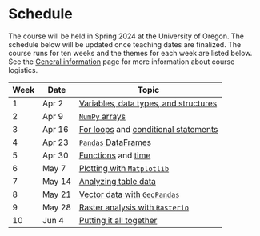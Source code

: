 # Schedule

The course will be held in Spring 2024 at the University of Oregon. The schedule below will be updated once teaching dates are finalized. The course runs for ten weeks and the themes for each week are listed below. See the [General information](../course-info/general-info.md) page for more information about course logistics.

| **Week**    |  **Date**  | **Topic**                                                                                    |
| ----------- |------------|----------------------------------------------------------------------------------------------|
| 1           | Apr 2        | [Variables, data types, and structures](../demos/01a-demo.ipynb)                             | 
| 2           | Apr 9        | [`NumPy` arrays](../demos/02a-demo.ipynb)                                                    |
| 3           | Apr 16        | [For loops](../demos/03a-demo.ipynb) and [conditional statements](../demos/03b-demo.ipynb)   | 
| 4           | Apr 23        | [`Pandas` DataFrames](../demos/04a-demo.ipynb)                                               |
| 5           | Apr 30        | [Functions](../demos/05a-demo.ipynb) and [time](../demos/05b-demo.ipynb)                     | 
| 6           | May 7        | [Plotting with `Matplotlib`](../demos/06a-demo.ipynb)                                        |
| 7           | May 14        | [Analyzing table data](../demos/07-demo.ipynb)                                               |
| 8           | May 21        | [Vector data with `GeoPandas`](../demos/08a-demo.ipynb)                                      |
| 9           | May 28        | [Raster analysis with `Rasterio`](../demos/09a-demo.ipynb)                                   |
| 10          | Jun 4        | [Putting it all together](../demos/10a-demo.ipynb)                                            |

